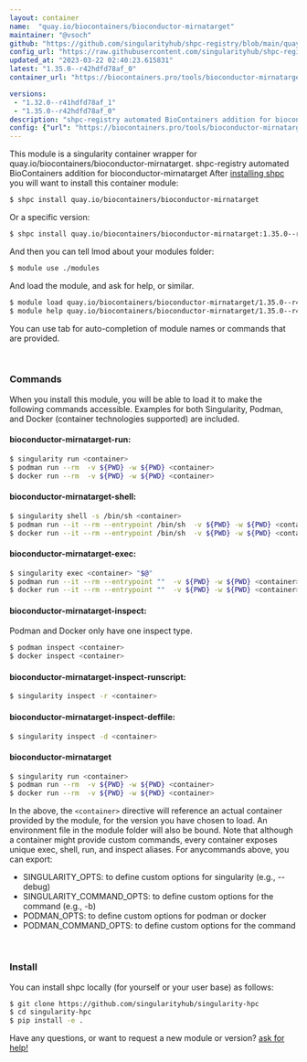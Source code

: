 ```yaml
---
layout: container
name:  "quay.io/biocontainers/bioconductor-mirnatarget"
maintainer: "@vsoch"
github: "https://github.com/singularityhub/shpc-registry/blob/main/quay.io/biocontainers/bioconductor-mirnatarget/container.yaml"
config_url: "https://raw.githubusercontent.com/singularityhub/shpc-registry/main/quay.io/biocontainers/bioconductor-mirnatarget/container.yaml"
updated_at: "2023-03-22 02:40:23.615831"
latest: "1.35.0--r42hdfd78af_0"
container_url: "https://biocontainers.pro/tools/bioconductor-mirnatarget"

versions:
 - "1.32.0--r41hdfd78af_1"
 - "1.35.0--r42hdfd78af_0"
description: "shpc-registry automated BioContainers addition for bioconductor-mirnatarget"
config: {"url": "https://biocontainers.pro/tools/bioconductor-mirnatarget", "maintainer": "@vsoch", "description": "shpc-registry automated BioContainers addition for bioconductor-mirnatarget", "latest": {"1.35.0--r42hdfd78af_0": "sha256:9ac39028ee82ca57c3a7a56fe019bd64a455f25222685b7a673e83cfa0c968df"}, "tags": {"1.32.0--r41hdfd78af_1": "sha256:cb998ec3f37e130bc747848606eadf41356bc87042ec2653b2e9f771dc32d29e", "1.35.0--r42hdfd78af_0": "sha256:9ac39028ee82ca57c3a7a56fe019bd64a455f25222685b7a673e83cfa0c968df"}, "docker": "quay.io/biocontainers/bioconductor-mirnatarget"}
---
```


This module is a singularity container wrapper for quay.io/biocontainers/bioconductor-mirnatarget.
shpc-registry automated BioContainers addition for bioconductor-mirnatarget
After [installing shpc](#install) you will want to install this container module:


```bash
$ shpc install quay.io/biocontainers/bioconductor-mirnatarget
```

Or a specific version:

```bash
$ shpc install quay.io/biocontainers/bioconductor-mirnatarget:1.35.0--r42hdfd78af_0
```

And then you can tell lmod about your modules folder:

```bash
$ module use ./modules
```

And load the module, and ask for help, or similar.

```bash
$ module load quay.io/biocontainers/bioconductor-mirnatarget/1.35.0--r42hdfd78af_0
$ module help quay.io/biocontainers/bioconductor-mirnatarget/1.35.0--r42hdfd78af_0
```

You can use tab for auto-completion of module names or commands that are provided.

<br>

### Commands

When you install this module, you will be able to load it to make the following commands accessible.
Examples for both Singularity, Podman, and Docker (container technologies supported) are included.

#### bioconductor-mirnatarget-run:

```bash
$ singularity run <container>
$ podman run --rm  -v ${PWD} -w ${PWD} <container>
$ docker run --rm  -v ${PWD} -w ${PWD} <container>
```

#### bioconductor-mirnatarget-shell:

```bash
$ singularity shell -s /bin/sh <container>
$ podman run --it --rm --entrypoint /bin/sh  -v ${PWD} -w ${PWD} <container>
$ docker run --it --rm --entrypoint /bin/sh  -v ${PWD} -w ${PWD} <container>
```

#### bioconductor-mirnatarget-exec:

```bash
$ singularity exec <container> "$@"
$ podman run --it --rm --entrypoint ""  -v ${PWD} -w ${PWD} <container> "$@"
$ docker run --it --rm --entrypoint ""  -v ${PWD} -w ${PWD} <container> "$@"
```

#### bioconductor-mirnatarget-inspect:

Podman and Docker only have one inspect type.

```bash
$ podman inspect <container>
$ docker inspect <container>
```

#### bioconductor-mirnatarget-inspect-runscript:

```bash
$ singularity inspect -r <container>
```

#### bioconductor-mirnatarget-inspect-deffile:

```bash
$ singularity inspect -d <container>
```



#### bioconductor-mirnatarget

```bash
$ singularity run <container>
$ podman run --rm  -v ${PWD} -w ${PWD} <container>
$ docker run --rm  -v ${PWD} -w ${PWD} <container>
```


In the above, the `<container>` directive will reference an actual container provided
by the module, for the version you have chosen to load. An environment file in the
module folder will also be bound. Note that although a container
might provide custom commands, every container exposes unique exec, shell, run, and
inspect aliases. For anycommands above, you can export:

 - SINGULARITY_OPTS: to define custom options for singularity (e.g., --debug)
 - SINGULARITY_COMMAND_OPTS: to define custom options for the command (e.g., -b)
 - PODMAN_OPTS: to define custom options for podman or docker
 - PODMAN_COMMAND_OPTS: to define custom options for the command

<br>

### Install

You can install shpc locally (for yourself or your user base) as follows:

```bash
$ git clone https://github.com/singularityhub/singularity-hpc
$ cd singularity-hpc
$ pip install -e .
```

Have any questions, or want to request a new module or version? [ask for help!](https://github.com/singularityhub/singularity-hpc/issues)